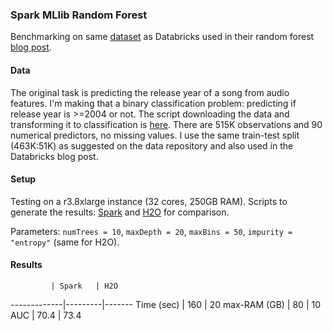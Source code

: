 
### Spark MLlib Random Forest 

Benchmarking on same [dataset](https://archive.ics.uci.edu/ml/datasets/YearPredictionMSD) 
as Databricks used in their random forest [blog post](https://databricks.com/blog/2015/01/21/random-forests-and-boosting-in-mllib.html).

#### Data

The original task is predicting the release year of a song from audio features. I'm making that
a binary classification problem: predicting if release year is >=2004 or not. The script downloading
the data and transforming it to classification is [here](1-data.txt). There are 515K observations and 90 numerical 
predictors, no missing values. I use the same train-test split (463K:51K) as suggested 
on the data repository and also used in the Databricks blog post.

#### Setup

Testing on a r3.8xlarge instance (32 cores, 250GB RAM). Scripts to generate the results: 
[Spark](2-spark.txt) and [H2O](3-h2o.R) for comparison.

Parameters: `numTrees = 10`, `maxDepth = 20`, `maxBins = 50`, `impurity = "entropy"` (same for H2O).

#### Results

             | Spark   | H2O
-------------|---------|-------
Time (sec)   |   160   | 20
max-RAM (GB) |   80    | 10
AUC          |  70.4   | 73.4




